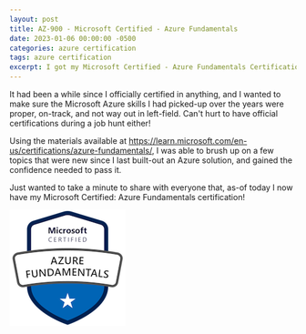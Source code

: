 ```yaml
---
layout: post
title: AZ-900 - Microsoft Certified - Azure Fundamentals
date: 2023-01-06 00:00:00 -0500
categories: azure certification
tags: azure certification
excerpt: I got my Microsoft Certified - Azure Fundamentals Certification
---
```


It had been a while since I officially certified in anything, and I wanted to make sure the Microsoft Azure skills I had picked-up over the years were proper, on-track, and not way out in left-field. Can't hurt to have official certifications during a job hunt either!

Using the materials available at https://learn.microsoft.com/en-us/certifications/azure-fundamentals/, I was able to brush up on a few topics that were new since I last built-out an Azure solution, and gained the confidence needed to pass it.

Just wanted to take a minute to share with everyone that, as-of today I now have my Microsoft Certified: Azure Fundamentals certification!

![Microsoft Certified - Azure Fundamentals - Badge](/img/posts/2023-01-06-azure-fundamentals/microsoft-certified-azure-fundamentals.png)

<div data-iframe-width="150" data-iframe-height="270" data-share-badge-id="be510f45-e5c0-4197-9d48-826c2db0747a" data-share-badge-host="https://www.credly.com"></div><script type="text/javascript" async src="//cdn.credly.com/assets/utilities/embed.js"></script>
